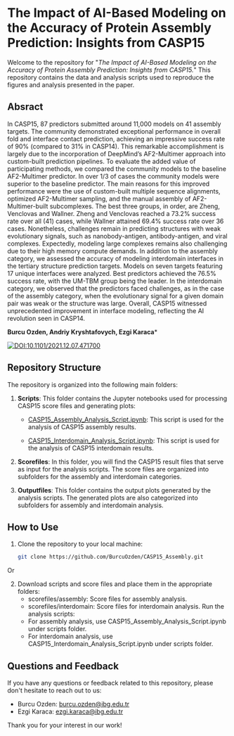 # The Impact of AI-Based Modeling on the Accuracy of Protein Assembly Prediction: Insights from CASP15

Welcome to the repository for "_The Impact of AI-Based Modeling on the Accuracy of Protein Assembly Prediction: Insights from CASP15._" This repository contains the data and analysis scripts used to reproduce the figures and analysis presented in the paper.

## Absract
In CASP15, 87 predictors submitted around 11,000 models on 41 assembly targets. The community demonstrated exceptional performance in overall fold and interface contact prediction, achieving an impressive success rate of 90% (compared to 31% in CASP14). This remarkable accomplishment is largely due to the incorporation of DeepMind’s AF2-Multimer approach into custom-built prediction pipelines. To evaluate the added value of participating methods, we compared the community models to the baseline AF2-Multimer predictor. In over 1/3 of cases the community models were superior to the baseline predictor. The main reasons for this improved performance were the use of custom-built multiple sequence alignments, optimized AF2-Multimer sampling, and the manual assembly of AF2-Multimer-built subcomplexes. The best three groups, in order, are Zheng, Venclovas and Wallner. Zheng and Venclovas reached a 73.2% success rate over all (41) cases, while Wallner attained 69.4% success rate over 36 cases. Nonetheless, challenges remain in predicting structures with weak evolutionary signals, such as nanobody-antigen, antibody-antigen, and viral complexes. Expectedly, modeling large complexes remains also challenging due to their high memory compute demands.
In addition to the assembly category, we assessed the accuracy of modeling interdomain interfaces in the tertiary structure prediction targets. Models on seven targets featuring 17 unique interfaces were analyzed. Best predictors achieved the 76.5% success rate, with the UM-TBM group being the leader. In the interdomain category, we observed that the predictors faced challenges, as in the case of the assembly category, when the evolutionary signal for a given domain pair was weak or the structure was large. Overall, CASP15 witnessed unprecedented improvement in interface modeling, reflecting the AI revolution seen in CASP14.

**Burcu Ozden, Andriy Kryshtafovych, Ezgi Karaca***

[![DOI:10.1101/2021.12.07.471700](http://img.shields.io/badge/DOI-10.1101/2021.12.07.471700-B31B1B.svg)](https://doi.org/10.1101/2023.07.10.548341)


## Repository Structure

The repository is organized into the following main folders:

1. **Scripts**: This folder contains the Jupyter notebooks used for processing CASP15 score files and generating plots:

   - [CASP15_Assembly_Analysis_Script.ipynb](scripts/CASP15_Assembly_Analysis_Script.ipynb): This script is used for the analysis of CASP15 assembly results.
   
   - [CASP15_Interdomain_Analysis_Script.ipynb](scripts/CASP15_Interdomain_Analysis_Script.ipynb): This script is used for the analysis of CASP15 interdomain results.

2. **Scorefiles**: In this folder, you will find the CASP15 result files that serve as input for the analysis scripts. The score files are organized into subfolders for the assembly and interdomain categories.

3. **Outputfiles**: This folder contains the output plots generated by the analysis scripts. The generated plots are also categorized into subfolders for assembly and interdomain analysis.

## How to Use

1. Clone the repository to your local machine:

   ```bash
   git clone https://github.com/BurcuOzden/CASP15_Assembly.git

Or

2. Download scripts and score files and place them in the appropriate folders:
   - scorefiles/assembly: Score files for assembly analysis.
   - scorefiles/interdomain: Score files for interdomain analysis.
   Run the analysis scripts:
   - For assembly analysis, use CASP15_Assembly_Analysis_Script.ipynb under scripts folder.
   - For interdomain analysis, use CASP15_Interdomain_Analysis_Script.ipynb under scripts folder.

## Questions and Feedback

If you have any questions or feedback related to this repository, please don't hesitate to reach out to us:

- Burcu Ozden: [burcu.ozden@ibg.edu.tr](mailto:burcu.ozden@ibg.edu.tr)
- Ezgi Karaca: [ezgi.karaca@ibg.edu.tr](mailto:ezgi.karaca@ibg.edu.tr)

Thank you for your interest in our work!
